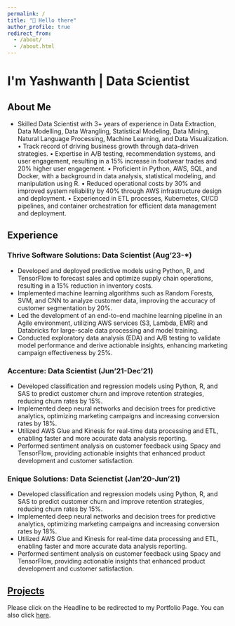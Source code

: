 ```yaml
---
permalink: /
title: "👋 Hello there"
author_profile: true
redirect_from: 
  - /about/
  - /about.html
---
```


# I'm Yashwanth | Data Scientist

## About Me

- Skilled Data Scientist with 3+ years of experience in Data Extraction, Data Modelling, Data Wrangling, Statistical Modeling, Data Mining, Natural Language Processing, Machine Learning, and Data Visualization. • Track record of driving business growth through data-driven strategies. • Expertise in A/B testing, recommendation systems, and user engagement, resulting in a 15% increase in footwear trades and 20% higher user engagement. • Proficient in Python, AWS, SQL, and Docker, with a background in data analysis, statistical modeling, and manipulation using R. • Reduced operational costs by 30% and improved system reliability by 40% through AWS infrastructure design and deployment. • Experienced in ETL processes, Kubernetes, CI/CD pipelines, and container orchestration for efficient data management and deployment.


## Experience

### Thrive Software Solutions: Data Scientist (Aug’23-*)
- Developed and deployed predictive models using Python, R, and TensorFlow to forecast sales and optimize supply chain operations, resulting in a 15% reduction in inventory costs.
- Implemented machine learning algorithms such as Random Forests, SVM, and CNN to analyze customer data, improving the accuracy of customer segmentation by 20%.
- Led the development of an end-to-end machine learning pipeline in an Agile environment, utilizing AWS services (S3, Lambda, EMR) and Databricks for large-scale data processing and model training.
- Conducted exploratory data analysis (EDA) and A/B testing to validate model performance and derive actionable insights, enhancing marketing campaign effectiveness by 25%.


### Accenture: Data Scientist (Jun’21-Dec’21)
- Developed classification and regression models using Python, R, and SAS to predict customer churn and improve retention strategies, reducing churn rates by 15%.
- Implemented deep neural networks and decision trees for predictive analytics, optimizing marketing campaigns and increasing conversion rates by 18%.
- Utilized AWS Glue and Kinesis for real-time data processing and ETL, enabling faster and more accurate data analysis reporting.
- Performed sentiment analysis on customer feedback using Spacy and TensorFlow, providing actionable insights that enhanced product development and customer satisfaction.


### Enique Solutions: Data Scienctist (Jan’20-Jun’21)
- Developed classification and regression models using Python, R, and SAS to predict customer churn and improve retention strategies, reducing churn rates by 15%.
- Implemented deep neural networks and decision trees for predictive analytics, optimizing marketing campaigns and increasing conversion rates by 18%.
- Utilized AWS Glue and Kinesis for real-time data processing and ETL, enabling faster and more accurate data analysis reporting.
- Performed sentiment analysis on customer feedback using Spacy and TensorFlow, providing actionable insights that enhanced product development and customer satisfaction.


## [Projects](https://yash413.github.io/Projects/)

Please click on the Headline to be redirected to my Portfolio Page. You can also click [here](https://yash413.github.io/Projects/).
